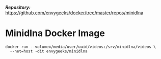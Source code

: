 ***Repository:*** https://github.com/envygeeks/docker/tree/master/repos/minidlna

# Minidlna Docker Image

```
docker run --volume=/media/user/uuid/videos:/srv/minidlna/videos \
  --net=host -dit envygeeks/minidlna
```
